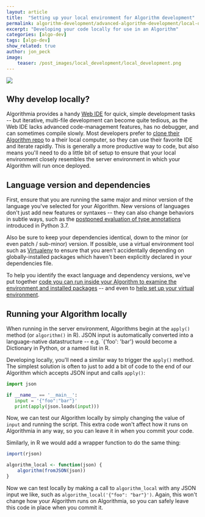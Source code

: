 ```yaml
---
layout: article
title:  "Setting up your local environment for Algorithm development"
permalink: algorithm-development/advanced-algorithm-development/local-development/
excerpt: "Developing your code locally for use in an Algorithm"
categories: [algo-dev]
tags: [algo-dev]
show_related: true
author: jon_peck
image:
    teaser: /post_images/local_development/local_development.png
---
```


<img src="{{site.cdnurl}}{{site.baseurl}}/images/post_images/local_development/local_development_wide.png" class="img-fill">

## Why develop locally?

Algorithmia provides a handy [Web IDE](https://algorithmia.com/developers/algorithm-development/your-first-algo#editing-your-algorithm-via-the-web-ide) for quick, simple development tasks -- but iterative, multi-file development can become quite tedious, as the Web IDE lacks advanced code-management features, has no debugger, and can sometimes compile slowly. Most developers prefer to [clone their Algorithm repo](https://algorithmia.com/developers/algorithm-development/your-first-algo#editing-your-algorithm-locally-via-git-and-cli) to a their local computer, so they can use their favorite IDE and iterate rapidly. This is generally a more productive way to code, but also means you'll need to do a little bit of setup to ensure that your local environment closely resembles the server environment in which your Algorithm will run once deployed.

## Language version and dependencies

First, ensure that you are running the same major and minor version of the language you've selected for your Algorithm. New versions of languages don't just add new features or syntaxes -- they can also change behaviors in subtle ways, such as the [postponed evaluation of type annotations](https://docs.python.org/3/whatsnew/3.7.html#whatsnew37-pep563) introduced in Python 3.7.

Also be sure to keep your dependencies identical, down to the minor (or even patch / sub-minor) version. If possible, use a virtual environment tool such as [Virtualenv](https://virtualenv.pypa.io/) to ensure that you aren't accidentally depending on globally-installed packages which haven't been explicitly declared in your dependencies file.

To help you identify the exact language and dependency versions, we've put together [code you can run inside your Algorithm to examine the environment and installed packages](list-packages/) -- and even to [help set up your virtual environment](list-packages/#creating-a-local-python-virtualenv-to-emulate-the-algorithms-environment).

## Running your Algorithm locally

When running in the server environment, Algorithms begin at the `apply()` method (or `algorithm()` in R). JSON input is automatically converted into a language-native datastructure -- e.g. `{'foo': 'bar'} would become a Dictionary in Python, or a named list in R.

Developing locally, you'll need a similar way to trigger the `apply()` method. The simplest solution is often to just to add a bit of code to the end of our Algorithm which accepts JSON input and calls `apply()`:


 ```python
import json

if __name__ == '__main__':
    input = '{"foo":"bar"}'
    print(apply(json.loads(input))) 
 ```
 
 Now, we can test our Algorithm locally by simply changing the value of `input` and running the script. This extra code won't affect how it runs on Algorithmia in any way, so you can leave it in when you commit your code.
 
 Similarly, in R we would add a wrapper function to do the same thing:
 
 ```R
 import(rjson)
 
 algorithm_local <- function(json) {
     algorithm(fromJSON(json))
 }
 ```

Now we can test locally by making a call to `algorithm_local` with any JSON input we like, such as `algorithm_local('{"foo": "bar"}')`. Again, this won't change how your Algorithm runs on Algorithmia, so you can safely leave this code in place when you commit it.
